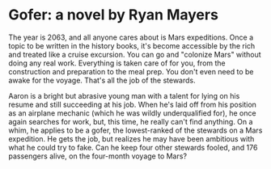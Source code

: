 # Gofer: a novel by Ryan Mayers

The year is 2063, and all anyone cares about is Mars expeditions. Once a topic to be written in the history books, it's become accessible by the rich and treated like a cruise excursion. You can go and "colonize Mars" without doing any real work. Everything is taken care of for you, from the construction and preparation to the meal prep. You don't even need to be awake for the voyage. That's all the job of the stewards.

Aaron is a bright but abrasive young man with a talent for lying on his resume and still succeeding at his job. When he's laid off from his position as an airplane mechanic (which he was wildly underqualified for), he once again searches for work, but, this time, he really can't find anything. On a whim, he applies to be a gofer, the lowest-ranked of the stewards on a Mars expedition. He gets the job, but realizes he may have been ambitious with what he could try to fake. Can he keep four other stewards fooled, and 176 passengers alive, on the four-month voyage to Mars?
